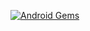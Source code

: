 [![Android Gems](http://www.android-gems.com/badge/Musenkishi/Atelier.svg?branch=master)](http://www.android-gems.com/lib/Musenkishi/Atelier)


